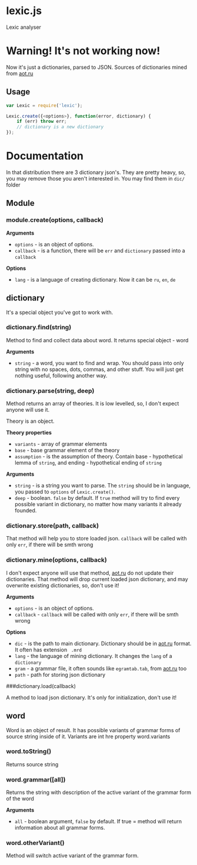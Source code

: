 # lexic.js

Lexic analyser

# Warning! It's not working now!

Now it's just a dictionaries, parsed to JSON. Sources of dictionaries mined from [aot.ru](http://aot.ru)

## Usage

```javascript
var Lexic = require('lexic');

Lexic.create({<options>}, function(error, dictionary) {
    if (err) throw err;
    // dictionary is a new dictionary
});
```

# Documentation

In that distribution there are 3 dictionary json's. They are pretty heavy, so, you may remove those you aren't
interested in. You may find them in `dic/` folder

## Module

### module.create(options, callback)

__Arguments__

* `options` - is an object of options.
* `callback` - is a function, there will be `err` and `dictionary` passed into a `callback`

__Options__

* `lang` - is a language of creating dictionary. Now it can be `ru`, `en`, `de`

## dictionary

It's a special object you've got to work with.

### dictionary.find(string)

Method to find and collect data about word. It returns special object - word

__Arguments__

* `string` - a word, you want to find and wrap. You should pass into only string with no spaces, dots, commas, and other stuff. You will just get nothing useful, following another way.

### dictionary.parse(string, deep)

Method returns an array of theories. It is low levelled, so, I don't expect anyone will use it.

Theory is an object.

__Theory properties__

* `variants` - array of grammar elements
* `base` - base grammar element of the theory
* `assumption` - is the assumption of theory. Contain base - hypothetical lemma of `string`, and ending - hypothetical ending of `string`

__Arguments__

* `string` - is a string you want to parse. The `string` should be in language, you passed to `options` of `Lexic.create()`.
* `deep` - boolean. `false` by default. If `true` method will try to find every possible variant in dictionary, no matter how many variants it already founded.

### dictionary.store(path, callback)

That method will help you to store loaded json. `callback` will be called with only `err`, if there will be smth wrong

### dictionary.mine(options, callback)

I don't expect anyone will use that method, [aot.ru](http://aot.ru) do not update their dictionaries.  That method will drop
 current loaded json dictionary, and may overwrite existing dictionaries, so, don't use it!

__Arguments__

* `options` - is an object of options.
* `callback` - `callback` will be called with only `err`, if there will be smth wrong

__Options__

* `dic` - is the path to main dictionary. Dictionary should be in [aot.ru](http://aot.ru) format. It often has extension `
.mrd`
* `lang` - the language of mining dictionary. It changes the `lang` of a `dictionary`
* `gram` - a grammar file, it often sounds like `egramtab.tab`, from [aot.ru](http://aot.ru) too
* `path` - path for storing json dictionary

###dictionary.load(callback)

A method to load json dictionary. It's only for initialization, don't use it!

## word

Word is an object of result. It has possible variants of grammar forms of source string inside of it. Variants are
int hre property word.variants

### word.toString()

Returns source string

### word.grammar([all])

Returns the string with description of the active variant of the grammar form of the word

__Arguments__

* `all` - boolean argument, `false` by default. If true = method will return information about all grammar forms.

### word.otherVariant()

Method will switch active variant of the grammar form.